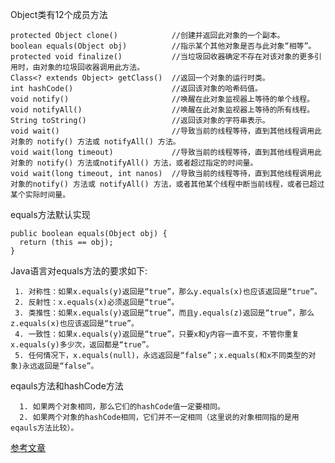 Object类有12个成员方法
> 
    protected Object clone()            //创建并返回此对象的一个副本。
    boolean equals(Object obj)          //指示某个其他对象是否与此对象“相等”。
    protected void finalize()           //当垃圾回收器确定不存在对该对象的更多引用时，由对象的垃圾回收器调用此方法。
    Class<? extends Object> getClass()  //返回一个对象的运行时类。
    int hashCode()                      //返回该对象的哈希码值。
    void notify()                       //唤醒在此对象监视器上等待的单个线程。
    void notifyAll()                    //唤醒在此对象监视器上等待的所有线程。
    String toString()                   //返回该对象的字符串表示。
    void wait()                         //导致当前的线程等待，直到其他线程调用此对象的 notify() 方法或 notifyAll() 方法。
    void wait(long timeout)             //导致当前的线程等待，直到其他线程调用此对象的 notify() 方法或notifyAll() 方法，或者超过指定的时间量。
    void wait(long timeout, int nanos)  //导致当前的线程等待，直到其他线程调用此对象的notify() 方法或 notifyAll() 方法，或者其他某个线程中断当前线程，或者已超过某个实际时间量。
    
equals方法默认实现
> 
    public boolean equals(Object obj) {  
      return (this == obj);
    } 


Java语言对equals方法的要求如下:

     1. 对称性：如果x.equals(y)返回是“true”，那么y.equals(x)也应该返回是“true”。
     2. 反射性：x.equals(x)必须返回是“true”。
     3. 类推性：如果x.equals(y)返回是“true”，而且y.equals(z)返回是“true”，那么z.equals(x)也应该返回是“true”。
     4. 一致性：如果x.equals(y)返回是“true”，只要x和y内容一直不变，不管你重复x.equals(y)多少次，返回都是“true”。
     5. 任何情况下，x.equals(null)，永远返回是“false”；x.equals(和x不同类型的对象)永远返回是“false”。


eqauls方法和hashCode方法

      1. 如果两个对象相同，那么它们的hashCode值一定要相同。
      2. 如果两个对象的hashCode相同，它们并不一定相同（这里说的对象相同指的是用eqauls方法比较）。
      
      
[参考文章](http://bijian1013.iteye.com/blog/1972404)